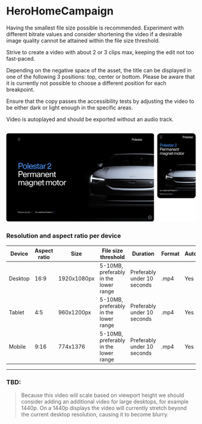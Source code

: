 # HeroHomeCampaign

Having the smallest file size possible is recommended. Experiment with different bitrate values and consider shortening the video if a desirable image quality cannot be attained within the file size threshold.

Strive to create a video with about 2 or 3 clips max, keeping the edit not too fast-paced.

Depending on the negative space of the asset, the title can be displayed in one of the following 3 positions: top, center or bottom. Please be aware that it is currently not possible to choose a different position for each breakpoint.

Ensure that the copy passes the accessibility tests by adjusting the video to be either dark or light enough in the specific areas.

Video is autoplayed and should be exported without an audio track.

![section image](./image.png)
---

<!--
HeroHomeCampaign
Storybook: http://localhost:6006/?path=/story/organisms-herohomecampaign--default-story
-->

### Resolution and aspect ratio per device

| Device  | Aspect ratio | Size        | File size threshold                   | Duration                    | Format | Autoplay | Audio | Preset        |
| ------- | ------------ | ----------- | ------------------------------------- | --------------------------- | ------ | -------- | ----- | ------------- |
| Desktop | 16:9         | 1920x1080px | 5-10MB, preferably in the lower range | Preferably under 10 seconds | .mp4   | Yes      | No    | [Download](#) |
| Tablet  | 4:5          | 960x1200px  | 5-10MB, preferably in the lower range | Preferably under 10 seconds | .mp4   | Yes      | No    | [Download](#) |
| Mobile  | 9:16         | 774x1376    | 5-10MB, preferably in the lower range | Preferably under 10 seconds | .mp4   | Yes      | No    | [Download](#) |

---

### TBD:

> Because this video will scale based on viewport height we should consider adding an additional video for large desktops,
> for example 1440p. On a 1440p displays the video will currently stretch beyond the current desktop resolution,
> causing it to become blurry.
